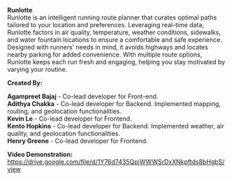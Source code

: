 **Runlotte** <br/>
Runlotte is an intelligent running route planner that curates optimal paths tailored to your location and preferences. 
Leveraging real-time data, Runlotte factors in air quality, temperature, weather conditions, sidewalks, and water fountain locations to ensure a comfortable and safe experience.
Designed with runners’ needs in mind, it avoids highways and locates nearby parking for added convenience. With multiple route options, Runlotte keeps each run fresh and engaging, helping you stay motivated by varying your routine. <br/>

**Created By:** <br/>


**Agampreet Bajaj** - Co-lead developer for Front-end. <br/>
**Adithya Chakka** - Co-lead developer for Backend. Implemented mapping, routing, and geolocation functionalities. <br/>
**Kevin Le** - Co-lead developer for Frontend. <br/>
**Kento Hopkins** - Co-lead developer for Backend. Implemented weather, air quality, and geolocation functionalities. <br/>
**Henry Greene** - Co-lead developer for Frontend.<br/>

**Video Demonstration:**<br/>
https://drive.google.com/file/d/1Y76d7435QpjWWWSrDxXNkpftds8bHgbS/view
